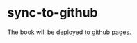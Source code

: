 # sync-to-github

The book will be deployed to [github pages](https://cise-books.github.io/sync-to-github/).